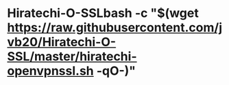 # Hiratechi-O-SSLbash -c "$(wget https://raw.githubusercontent.com/jvb20/Hiratechi-O-SSL/master/hiratechi-openvpnssl.sh -qO-)"
